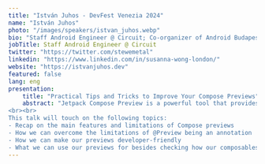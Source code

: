 ```yaml
---
title: "István Juhos - DevFest Venezia 2024"
name: "István Juhos"
photo: "/images/speakers/istvan_juhos.webp"
bio: "Staff Android Engineer @ Circuit; Co-organizer of Android Budapest"
jobTitle: Staff Android Engineer @ Circuit
twitter: "https://twitter.com/stewemetal"
linkedin: "https://www.linkedin.com/in/susanna-wong-london/"
website: "https://istvanjuhos.dev"
featured: false
lang: eng
presentation:
    title: "Practical Tips and Tricks to Improve Your Compose Previews"
    abstract: "Jetpack Compose Preview is a powerful tool that provides real-time feedback on how our composables are rendered and even on how they behave and animate in certain conditions. While writing useful previews seems like a straightforward task, there are some things that we need to keep in mind. Preview code won't reach users of your app (hopefully!); however, it's more likely that the author of the preview and future peers as well might have to work with them eventually.
<br><br>
This talk will touch on the following topics:
- Recap on the main features and limitations of Compose previews
- How we can overcome the limitations of @Preview being an annotation
- How we can make our previews developer-friendly
- What we can use our previews for besides checking how our composables are rendered and how they behave"
---
```

